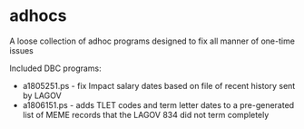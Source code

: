 # adhocs
A loose collection of adhoc programs designed to fix all manner of one-time issues

Included DBC programs:

* a1805251.ps - fix Impact salary dates based on file of recent history sent by LAGOV
* a1806151.ps - adds TLET codes and term letter dates to a pre-generated list of MEME records that the LAGOV 834 did not term completely
